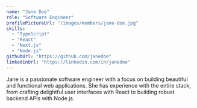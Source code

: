```yaml
---
name: "Jane Doe"
role: "Software Engineer"
profilePictureUrl: "/images/members/jane-doe.jpg"
skills:
  - "TypeScript"
  - "React"
  - "Next.js"
  - "Node.js"
githubUrl: "https://github.com/janedoe"
linkedinUrl: "https://linkedin.com/in/janedoe"
---
```


Jane is a passionate software engineer with a focus on building beautiful and functional web applications. She has experience with the entire stack, from crafting delightful user interfaces with React to building robust backend APIs with Node.js.
